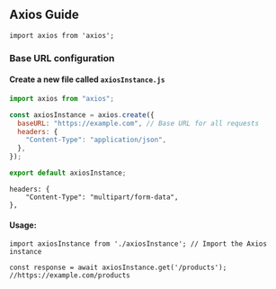 ## Axios Guide

```
import axios from 'axios';
```
### Base URL configuration
#### Create a new file called `axiosInstance.js`
```javascript
import axios from "axios";

const axiosInstance = axios.create({
  baseURL: "https://example.com", // Base URL for all requests
  headers: {
    "Content-Type": "application/json",
  },
});

export default axiosInstance;
```

```
headers: {
    "Content-Type": "multipart/form-data",
},
```

#### Usage:
```
import axiosInstance from './axiosInstance'; // Import the Axios instance

const response = await axiosInstance.get('/products'); //https://example.com/products
```
